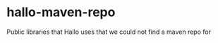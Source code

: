 hallo-maven-repo
================

Public libraries that Hallo uses that we could not find a maven repo for